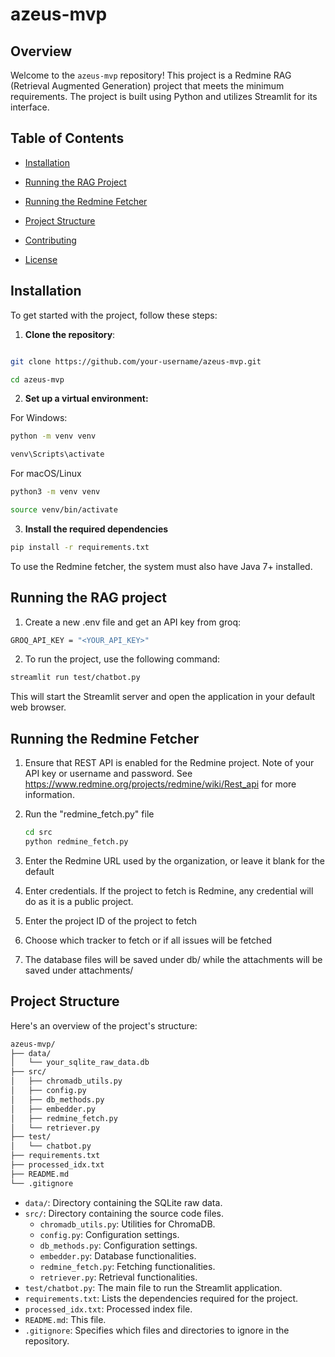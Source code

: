 # azeus-mvp

  

## Overview

  

Welcome to the `azeus-mvp` repository! This project is a Redmine RAG (Retrieval Augmented Generation) project that meets the minimum requirements. The project is built using Python and utilizes Streamlit for its interface.

  

## Table of Contents

  

- [Installation](#installation)

- [Running the RAG Project](#running-the-rag-project)

- [Running the Redmine Fetcher](#running-the-redmine-fetcher)

- [Project Structure](#project-structure)

- [Contributing](#contributing)

- [License](#license)

  

## Installation

  

To get started with the project, follow these steps:

  

1. **Clone the repository**:

```bash

git clone https://github.com/your-username/azeus-mvp.git

cd azeus-mvp

```

  

2. **Set up a virtual environment:**

For Windows:
```bash
python -m venv venv 

venv\Scripts\activate
```

For macOS/Linux
```bash
python3 -m venv venv

source venv/bin/activate
```

3. **Install the required dependencies**
```bash
pip install -r requirements.txt
```

To use the Redmine fetcher, the system must also have Java 7+ installed.

## Running the RAG project 

1. Create a new .env file and get an API key from groq:
```bash
GROQ_API_KEY = "<YOUR_API_KEY>"
```

2. To run the project, use the following command:
```bash
streamlit run test/chatbot.py
```
This will start the Streamlit server and open the application in your default web browser.

## Running the Redmine Fetcher 

 1. Ensure that REST API is enabled for the Redmine project. Note of your API key or username and password. See https://www.redmine.org/projects/redmine/wiki/Rest_api for more information.
 
 2. Run the "redmine_fetch.py" file
    ```bash
    cd src
    python redmine_fetch.py
    ```

 3. Enter the Redmine URL used by the organization, or leave it blank for the default

 4. Enter credentials. If the project to fetch is Redmine, any credential will do as it is a public project.

 5. Enter the project ID of the project to fetch

 6. Choose which tracker to fetch or if all issues will be fetched
 
 7. The database files will be saved under db/ while the attachments will be saved under attachments/

## Project Structure

Here's an overview of the project's structure:

```bash
azeus-mvp/
├── data/
│   └── your_sqlite_raw_data.db
├── src/
│   ├── chromadb_utils.py
│   ├── config.py
│   ├── db_methods.py
│   ├── embedder.py
│   ├── redmine_fetch.py
│   └── retriever.py
├── test/
│   └── chatbot.py
├── requirements.txt
├── processed_idx.txt
├── README.md
└── .gitignore
```

- `data/`: Directory containing the SQLite raw data.
- `src/`: Directory containing the source code files.
    - `chromadb_utils.py`: Utilities for ChromaDB.
    - `config.py`: Configuration settings.
    - `db_methods.py`: Configuration settings.
    - `embedder.py`: Database functionalities.
    - `redmine_fetch.py`: Fetching functionalities.
    - `retriever.py`: Retrieval functionalities.
- `test/chatbot.py`: The main file to run the Streamlit application.
- `requirements.txt`: Lists the dependencies required for the project.
- `processed_idx.txt`: Processed index file.
- `README.md`: This file.
- `.gitignore`: Specifies which files and directories to ignore in the repository.
